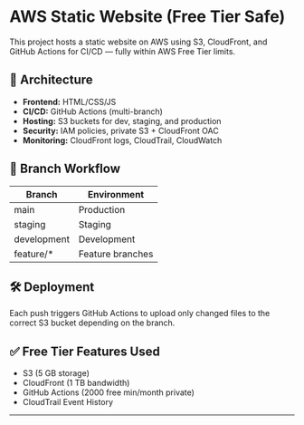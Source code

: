# AWS Static Website (Free Tier Safe)

This project hosts a static website on AWS using S3, CloudFront, and GitHub Actions for CI/CD — fully within AWS Free Tier limits.

## 📁 Architecture
- **Frontend:** HTML/CSS/JS
- **CI/CD:** GitHub Actions (multi-branch)
- **Hosting:** S3 buckets for dev, staging, and production
- **Security:** IAM policies, private S3 + CloudFront OAC
- **Monitoring:** CloudFront logs, CloudTrail, CloudWatch

## 🚀 Branch Workflow
| Branch        | Environment      |
|---------------|------------------|
| main          | Production       |
| staging       | Staging          |
| development   | Development      |
| feature/*     | Feature branches |

## 🛠️ Deployment
Each push triggers GitHub Actions to upload only changed files to the correct S3 bucket depending on the branch.

## ✅ Free Tier Features Used
- S3 (5 GB storage)
- CloudFront (1 TB bandwidth)
- GitHub Actions (2000 free min/month private)
- CloudTrail Event History

---
